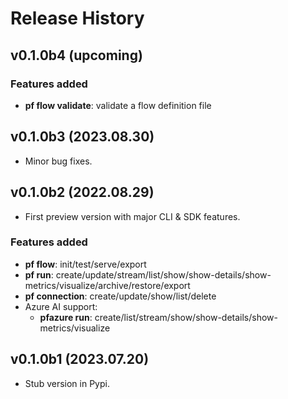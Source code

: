 # Release History

## v0.1.0b4 (upcoming)

### Features added
- **pf flow validate**: validate a flow definition file

## v0.1.0b3 (2023.08.30)

- Minor bug fixes.

## v0.1.0b2 (2022.08.29)

- First preview version with major CLI & SDK features.

### Features added
- **pf flow**: init/test/serve/export
- **pf run**: create/update/stream/list/show/show-details/show-metrics/visualize/archive/restore/export
- **pf connection**: create/update/show/list/delete
- Azure AI support:
    - **pfazure run**: create/list/stream/show/show-details/show-metrics/visualize


## v0.1.0b1 (2023.07.20)

- Stub version in Pypi.
